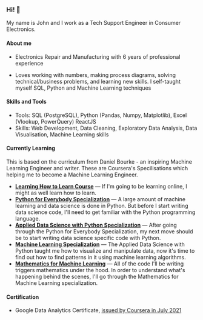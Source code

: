 ### Hi!  👋

<!--
**john-tng1/john-tng1** is a ✨ _special_ ✨ repository because its `README.md` (this file) appears on your GitHub profile.

Here are some ideas to get you started:

- 🔭 I’m currently working on ...
- 🌱 I’m currently learning ...
- 👯 I’m looking to collaborate on ...
- 🤔 I’m looking for help with ...
- 💬 Ask me about ...
- 📫 How to reach me: ...
- 😄 Pronouns: ...
- ⚡ Fun fact: ...
-->
My name is John and I work as a Tech Support Engineer in Consumer Electronics.

#### About me

- Electronics Repair and Manufacturing with 6 years of professional experience

- Loves working with numbers, making process diagrams, solving technical/business problems, and learning new skills. I self-taught myself SQL, Python and Machine Learning techniques
  
#### Skills and Tools

- Tools: SQL (PostgreSQL), Python (Pandas, Numpy, Matplotlib), Excel (Vlookup, PowerQuery) ReactJS
- Skills: Web Development, Data Cleaning, Exploratory Data Analysis, Data Visualisation, Machine Learning skills

#### Currently Learning

This is based on the curriculum from Daniel Bourke - an inspiring Machine Learning Engineer and writer. These are Coursera's Specilisations which helping me to become a Machine Learning Engineer.

- **[Learning How to Learn Course](https://dbourke.link/coursera-learning-how-to-learn)** — If I'm going to be learning online, I might as well learn how to learn.
- **[Python for Everybody Specialization](https://dbourke.link/coursera-python)** — A large amount of machine learning and data science is done in Python. But before I start writing data science code, I'll need to get familiar with the Python programming language.
- **[Applied Data Science with Python Specialization](https://www.coursera.org/specializations/data-science-python)** — After going through the Python for Everybody Specialization, my next move should be to start writing data science specific code with Python.
- **[Machine Learning Specialization](https://www.coursera.org/specializations/machine-learning)** — The Applied Data Science with Python taught me how to visualize and manipulate data, now it's time to find out how to find patterns in it using machine learning algorithms.
- **[Mathematics for Machine Learning](https://www.coursera.org/specializations/mathematics-machine-learning)** — All of the code I'll be writing triggers mathematics under the hood. In order to understand what's happening behind the scenes, I'll go through the Mathematics for Machine Learning specialization.

#### Certification

- Google Data Analytics Certificate, [issued by Coursera in July 2021](https://www.credly.com/badges/5abaf8af-10d5-44cd-90bc-6fd9a3831cd2)
